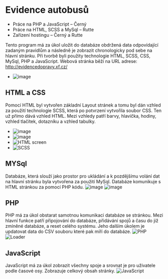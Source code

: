 # Evidence autobusů
- Práce na PHP a JavaScript – Černý
- Práce na HTML, SCSS a MySql – Rutte
- Zařízení hostingu – Černý a Rutte

Tento program má za úkol uložit do databáze obdržená data odpovídající zadaným pravidlům a následně je zobrazit chronologicky pod sebe na hlavní stránku. Při tvorbě byli použity technologie HTML, SCSS, CSS, MySql, PHP a JavaScript. Webová stránka běží na URL adrese: http://evidencedopravy.xf.cz/
- ![image](https://user-images.githubusercontent.com/74651859/163685290-51364d81-439d-4631-9078-c89209d1a3a1.png)



## HTML a CSS

Pomocí HTML byl vytvořen základní Layout stránek a tomu byl dán vzhled za použití technologie SCSS, která po potvrzení vytvořila soubor CSS. Ten už přímo dává vzhled HTML. Mezi vzhledy patří barvy, hlavička, hodiny, vzhled tlačítek, dotazníku a vzhled tabulky.
- ![image](https://user-images.githubusercontent.com/74651859/163685291-62b4ebb4-b4d8-4e49-a814-b0eb1fdf5326.png)
- ![image](https://user-images.githubusercontent.com/74651859/163685315-1301b7d1-3900-4deb-8244-0747449b79e8.png)
- ![HTML screen](https://user-images.githubusercontent.com/74651859/163685318-30886eb3-2be4-4db2-ac1e-75486588b344.png)
- ![SCSS](https://user-images.githubusercontent.com/74651859/163685322-6d02c4c1-eef6-48e8-9f47-e3447bd2d275.png)

## MYSql

Databáze, která slouží jako prostor pro ukládání a k pozdějšímu volání dat na hlavní stránku byla vytvořena za použití MySql. Databáze komunikuje s HTML stránkou za pomocí PHP kódu.
![image](https://user-images.githubusercontent.com/74651859/163685380-93b1e02c-bb2c-42ee-b856-cc3e68525a55.png)
![image](https://user-images.githubusercontent.com/74651859/163685400-7a1ee1b7-fca8-4bfe-a9aa-c7c340e0079e.png)

## PHP
PHP má za úkol obstarat samotnou komunikaci databáze se stránkou. Mezi hlavní funkce patří připojování do databáze, přidávání spojů a času do již zmíněné databáze, a reset celého systému. Jeho dalším úkolem je updatovat data do CSV souboru které pak míří do databáze.
![PHP](https://user-images.githubusercontent.com/74651859/163685431-8ac31d8c-15b4-40a3-8952-25ccfd20e7a6.png)
![Loader](https://user-images.githubusercontent.com/74651859/163685432-5a430b70-5892-4d56-a97d-4c081f862d76.png)

## JavaScript
JavaScript má za úkol zobrazit všechny spoje a srovnat je pro uživatele podle časové osy. Zobrazuje celkový obsah stránky.
![JavaScript](https://user-images.githubusercontent.com/74651859/163685449-e4b5d808-2754-4371-854d-a14270b0afcc.png)

